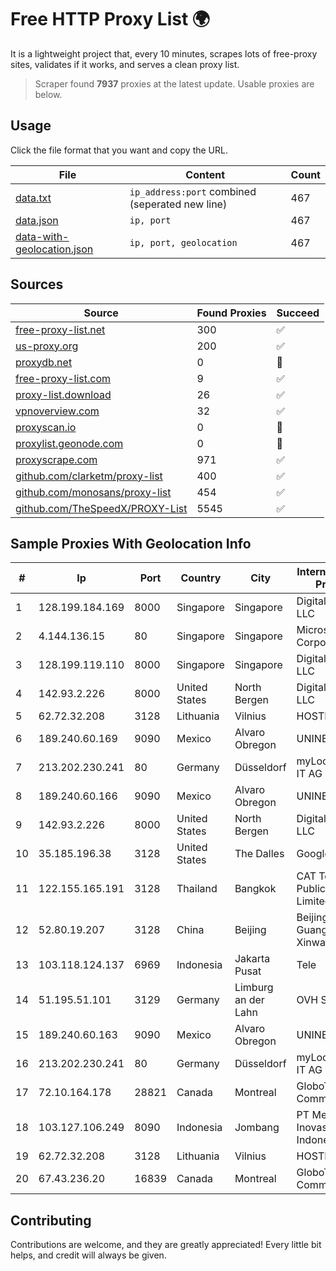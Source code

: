 
# Free HTTP Proxy List 🌍

It is a lightweight project that, every 10 minutes, scrapes lots of free-proxy sites, validates if it works, and serves a clean proxy list.


> Scraper found **7937** proxies at the latest update. Usable proxies are below.

## Usage

Click the file format that you want and copy the URL.


|File|Content|Count|
|----|-------|-----|
|[data.txt](https://raw.githubusercontent.com/themiralay/Proxy-List-World/master/data.txt)|`ip_address:port` combined (seperated new line)|467|
|[data.json](https://raw.githubusercontent.com/themiralay/Proxy-List-World/master/data.json)|`ip, port`|467|
|[data-with-geolocation.json](https://raw.githubusercontent.com/themiralay/Proxy-List-World/master/data-with-geolocation.json)|`ip, port, geolocation`|467|

## Sources

|Source|Found Proxies|Succeed|
|------|-------------|-------|
|[free-proxy-list.net](https://free-proxy-list.net)|300|✅|
|[us-proxy.org](https://www.us-proxy.org)|200|✅|
|[proxydb.net](http://proxydb.net)|0|🚫|
|[free-proxy-list.com](https://free-proxy-list.com/?page=&port=&type%5B%5D=http&type%5B%5D=https&up_time=0&search=Search)|9|✅|
|[proxy-list.download](https://www.proxy-list.download/HTTP)|26|✅|
|[vpnoverview.com](https://vpnoverview.com/privacy/anonymous-browsing/free-proxy-servers)|32|✅|
|[proxyscan.io](https://www.proxyscan.io)|0|🚫|
|[proxylist.geonode.com](https://proxylist.geonode.com/api/proxy-list?limit=300&page=1&sort_by=lastChecked&sort_type=desc&protocols=http,https)|0|🚫|
|[proxyscrape.com](https://api.proxyscrape.com/v2/?request=displayproxies&protocol=http&timeout=10000&country=all&ssl=all&anonymity=all)|971|✅|
|[github.com/clarketm/proxy-list](https://raw.githubusercontent.com/clarketm/proxy-list/master/proxy-list-raw.txt)|400|✅|
|[github.com/monosans/proxy-list](https://raw.githubusercontent.com/monosans/proxy-list/main/proxies/http.txt)|454|✅|
|[github.com/TheSpeedX/PROXY-List](https://raw.githubusercontent.com/TheSpeedX/PROXY-List/master/http.txt)|5545|✅|


## Sample Proxies With Geolocation Info

|#|Ip|Port|Country|City|Internet Service Provider|
|-|--|----|-------|----|-------------------------|
|1|128.199.184.169|8000|Singapore|Singapore|DigitalOcean, LLC|
|2|4.144.136.15|80|Singapore|Singapore|Microsoft Corporation|
|3|128.199.119.110|8000|Singapore|Singapore|DigitalOcean, LLC|
|4|142.93.2.226|8000|United States|North Bergen|DigitalOcean, LLC|
|5|62.72.32.208|3128|Lithuania|Vilnius|HOSTINGER LT|
|6|189.240.60.169|9090|Mexico|Alvaro Obregon|UNINET|
|7|213.202.230.241|80|Germany|Düsseldorf|myLoc managed IT AG|
|8|189.240.60.166|9090|Mexico|Alvaro Obregon|UNINET|
|9|142.93.2.226|8000|United States|North Bergen|DigitalOcean, LLC|
|10|35.185.196.38|3128|United States|The Dalles|Google LLC|
|11|122.155.165.191|3128|Thailand|Bangkok|CAT Telecom Public Company Limited|
|12|52.80.19.207|3128|China|Beijing|Beijing Guanghuan Xinwang Digital|
|13|103.118.124.137|6969|Indonesia|Jakarta Pusat|Tele|
|14|51.195.51.101|3129|Germany|Limburg an der Lahn|OVH SAS|
|15|189.240.60.163|9090|Mexico|Alvaro Obregon|UNINET|
|16|213.202.230.241|80|Germany|Düsseldorf|myLoc managed IT AG|
|17|72.10.164.178|28821|Canada|Montreal|GloboTech Communications|
|18|103.127.106.249|8090|Indonesia|Jombang|PT Media Inovasi Data Indonesia|
|19|62.72.32.208|3128|Lithuania|Vilnius|HOSTINGER LT|
|20|67.43.236.20|16839|Canada|Montreal|GloboTech Communications|



## Contributing

Contributions are welcome, and they are greatly appreciated! Every
little bit helps, and credit will always be given.

